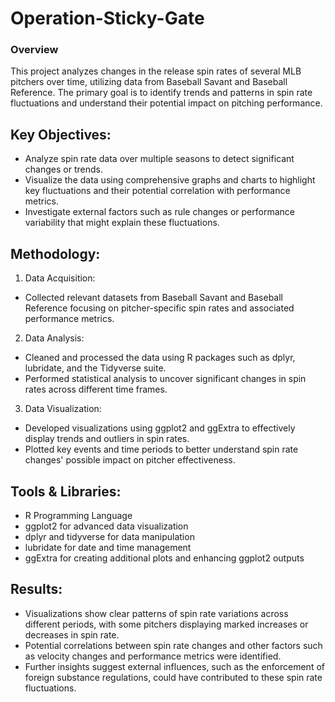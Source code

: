 # Operation-Sticky-Gate
### Overview
This project analyzes changes in the release spin rates of several MLB pitchers over time, utilizing data from Baseball Savant and Baseball Reference. The primary goal is to identify trends and patterns in spin rate fluctuations and understand their potential impact on pitching performance.

## Key Objectives:
- Analyze spin rate data over multiple seasons to detect significant changes or trends.
- Visualize the data using comprehensive graphs and charts to highlight key fluctuations and their potential correlation with performance metrics.
- Investigate external factors such as rule changes or performance variability that might explain these fluctuations.
## Methodology:
1. Data Acquisition:

  - Collected relevant datasets from Baseball Savant and Baseball Reference focusing on pitcher-specific spin rates and associated performance metrics.
2. Data Analysis:

  - Cleaned and processed the data using R packages such as dplyr, lubridate, and the Tidyverse suite.
  - Performed statistical analysis to uncover significant changes in spin rates across different time frames.
3. Data Visualization:

  - Developed visualizations using ggplot2 and ggExtra to effectively display trends and outliers in spin rates.
  - Plotted key events and time periods to better understand spin rate changes' possible impact on pitcher effectiveness.
## Tools & Libraries:
- R Programming Language
- ggplot2 for advanced data visualization
- dplyr and tidyverse for data manipulation
- lubridate for date and time management
- ggExtra for creating additional plots and enhancing ggplot2 outputs
## Results:
- Visualizations show clear patterns of spin rate variations across different periods, with some pitchers displaying marked increases or decreases in spin rate.
- Potential correlations between spin rate changes and other factors such as velocity changes and performance metrics were identified.
- Further insights suggest external influences, such as the enforcement of foreign substance regulations, could have contributed to these spin rate fluctuations.
